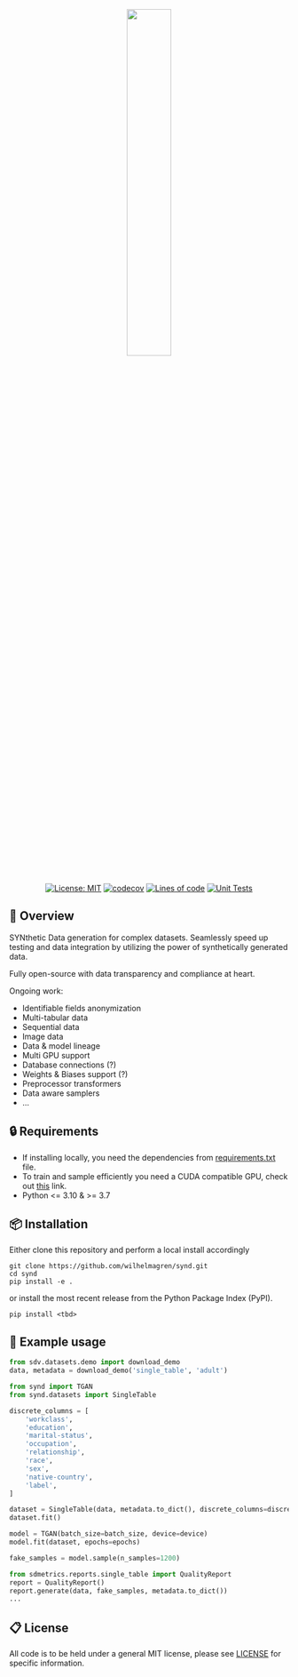 <div align="center">
<br/>
<div align="left">
<br/>
<p align="center">
<a href="https://github.com/wilhelmagren/synd">
<img align="center" width=40% src="https://github.com/wilhelmagren/synd/blob/120ad15bf411807073b7f279c6390560ae1054c3/docs/images/synd-transparent.png"></img>
</a>
</p>
</div>

[![License: MIT](https://img.shields.io/badge/License-MIT-yellow.svg)](https://opensource.org/licenses/MIT)
[![codecov](https://codecov.io/github/wilhelmagren/synd/branch/main/graph/badge.svg?token=PBUVJ2LNMM)](https://codecov.io/github/wilhelmagren/synd)
[![Lines of code](https://img.shields.io/tokei/lines/github/wilhelmagren/synd)](https://github.com/wilhelmagren/synd/tree/58bcd31b37c5bde0c8656717ed6c0f81cc3ec562/synd)
[![Unit Tests](https://github.com/wilhelmagren/synd/actions/workflows/unittest.yml/badge.svg)](https://github.com/wilhelmagren/synd/actions/workflows/unittest.yml)

</div>

## 🔎 Overview
SYNthetic Data generation for complex datasets. Seamlessly speed up testing and data integration by utilizing the power of synthetically generated data.

Fully open-source with data transparency and compliance at heart.

Ongoing work:
- Identifiable fields anonymization
- Multi-tabular data
- Sequential data
- Image data
- Data & model lineage
- Multi GPU support
- Database connections (?)
- Weights & Biases support (?)
- Preprocessor transformers
- Data aware samplers
- ...


## 🔒 Requirements
- If installing locally, you need the dependencies from [requirements.txt](https://github.com/wilhelmagren/synd/blob/main/requirements.txt) file.
- To train and sample efficiently you need a CUDA compatible GPU, check out [this](https://developer.nvidia.com/cuda-gpus) link.
- Python <= 3.10 & >= 3.7


## 📦 Installation
Either clone this repository and perform a local install accordingly
```
git clone https://github.com/wilhelmagren/synd.git
cd synd
pip install -e .
```
or install the most recent release from the Python Package Index (PyPI).
```
pip install <tbd>
```


## 🚀 Example usage
```python
from sdv.datasets.demo import download_demo
data, metadata = download_demo('single_table', 'adult')

from synd import TGAN
from synd.datasets import SingleTable

discrete_columns = [
    'workclass',
    'education',
    'marital-status',
    'occupation',
    'relationship',
    'race',
    'sex',
    'native-country',
    'label',
]

dataset = SingleTable(data, metadata.to_dict(), discrete_columns=discrete_columns)
dataset.fit()

model = TGAN(batch_size=batch_size, device=device)
model.fit(dataset, epochs=epochs)

fake_samples = model.sample(n_samples=1200)

from sdmetrics.reports.single_table import QualityReport
report = QualityReport()
report.generate(data, fake_samples, metadata.to_dict())
...
```


## 📋 License
All code is to be held under a general MIT license, please see [LICENSE](https://github.com/wilhelmagren/synd/blob/fa06666402cfa0aa05846c9513aff19fc720a8f1/LICENSE) for specific information.
